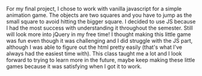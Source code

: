 For my final project, I chose to work with vanilla javascript for a simple animation game. The objects are two squares and you have to jump as the small square to avoid hitting the bigger square. I decided to use JS because I had the most success with understanding it throughout the semester. Still will look more into jQuery in my free time! I thought making this little game was fun even though it was challenging and I did struggle with the JS part, although I was able to figure out the html pretty easily (that's what I've always had the easiest time with). This class taught me a lot and I look forward to trying to learn more in the future, maybe keep making these little games because it was satisfying when I got it to work.